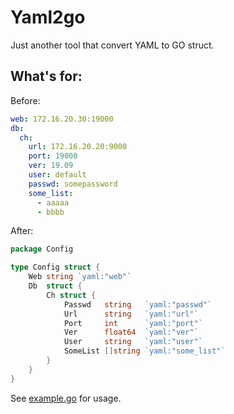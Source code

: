 # Yaml2go

Just another tool that convert YAML to GO struct.

## What's for:
Before:
```yaml
web: 172.16.20.30:19000
db:
  ch:
    url: 172.16.20.20:9000
    port: 19000
    ver: 19.09
    user: default
    passwd: somepassword
    some_list:
      - aaaaa
      - bbbb
```
After:
```go
package Config

type Config struct {
	Web string `yaml:"web"`
	Db  struct {
		Ch struct {
			Passwd   string   `yaml:"passwd"`
			Url      string   `yaml:"url"`
			Port     int      `yaml:"port"`
			Ver      float64  `yaml:"ver"`
			User     string   `yaml:"user"`
			SomeList []string `yaml:"some_list"`
		}
	}
}

```
See [example.go](example/example.go) for usage.

